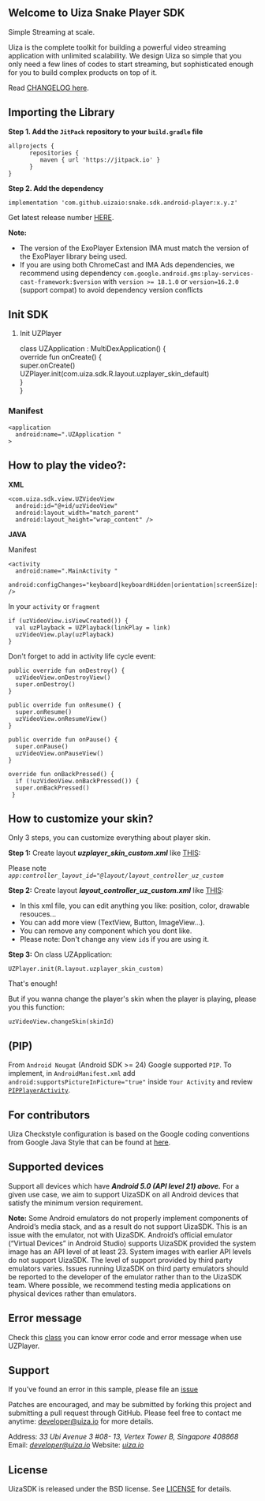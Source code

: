 
## Welcome to Uiza Snake Player SDK

Simple Streaming at scale.

Uiza is the complete toolkit for building a powerful video streaming application with unlimited scalability. We design Uiza so simple that you only need a few lines of codes to start streaming, but sophisticated enough for you to build complex products on top of it.

Read  [CHANGELOG here](https://github.com/uizaio/snake.sdk.android-player/blob/master/CHANGELOG.md).

## [](https://github.com/uizaio/uiza-android-player-sdk/blob/master/README.md#importing-the-library)Importing the Library

**Step 1. Add the  `JitPack`  repository to your  `build.gradle`  file**

    allprojects {
          repositories {
             maven { url 'https://jitpack.io' }
          }
    }

**Step 2. Add the dependency**

    implementation 'com.github.uizaio:snake.sdk.android-player:x.y.z'

Get latest release number  [HERE](https://github.com/uizaio/snake.sdk.android-player/blob/master/CHANGELOG.md).


**Note:**

-   The version of the ExoPlayer Extension IMA must match the version of the ExoPlayer library being used.
-   If you are using both ChromeCast and IMA Ads dependencies, we recommend using dependency  `com.google.android.gms:play-services-cast-framework:$version`  with  `version >= 18.1.0`  or  `version=16.2.0`  (support compat) to avoid dependency version conflicts


## Init SDK

1.  Init UZPlayer


    class UZApplication : MultiDexApplication() {  
      override fun onCreate() {  
         super.onCreate()  
        UZPlayer.init(com.uiza.sdk.R.layout.uzplayer_skin_default)  
      }  
    }

### Manifest

    <application
      android:name=".UZApplication "
    >

## How to play the video?:

**XML**

    <com.uiza.sdk.view.UZVideoView  
      android:id="@+id/uzVideoView"  
      android:layout_width="match_parent"  
      android:layout_height="wrap_content" />

**JAVA**

Manifest

    <activity
      android:name=".MainActivity "
      android:configChanges="keyboard|keyboardHidden|orientation|screenSize|screenLayout|smallestScreenSize|uiMode" />

In your  `activity`  or  `fragment`

    if (uzVideoView.isViewCreated()) {  
      val uzPlayback = UZPlayback(linkPlay = link)  
      uzVideoView.play(uzPlayback)  
    }


Don't forget to add in activity life cycle event:

    public override fun onDestroy() {  
      uzVideoView.onDestroyView()  
      super.onDestroy()  
    }  
      
    public override fun onResume() {  
      super.onResume()  
      uzVideoView.onResumeView()  
    }  
      
    public override fun onPause() {  
      super.onPause()  
      uzVideoView.onPauseView()  
    }  
      
    override fun onBackPressed() {  
      if (!uzVideoView.onBackPressed()) {  
      super.onBackPressed()  
     }



## How to customize your skin?

Only 3 steps, you can customize everything about player skin.

**Step 1:**  Create layout  _**uzplayer_skin_custom.xml**_  like  [THIS](https://github.com/uizaio/snake.sdk.android-player/blob/master/sampleplayer/src/main/res/layout/uzplayer_skin_custom.xml):

Please note  _`app:controller_layout_id="@layout/layout_controller_uz_custom`_

**Step 2:**  Create layout  _**layout_controller_uz_custom.xml**_  like  [THIS](https://github.com/uizaio/snake.sdk.android-player/blob/master/sampleplayer/src/main/res/layout/layout_controller_uz_custom.xml):

-   In this xml file, you can edit anything you like: position, color, drawable resouces...
-   You can add more view (TextView, Button, ImageView...).
-   You can remove any component which you dont like.
-   Please note: Don't change any view  `id`s if you are using it.

**Step 3:**  On class UZApplication:

    UZPlayer.init(R.layout.uzplayer_skin_custom)





That's enough!

But if you wanna change the player's skin when the player is playing, please you this function:

    uzVideoView.changeSkin(skinId)


##  (PIP)

From  `Android Nougat`  (Android SDK >= 24) Google supported  `PIP`. To implement, in  `AndroidManifest.xml`  add  `android:supportsPictureInPicture="true"`  inside  `Your Activity`  and review  [`PIPPlayerActivity`](https://github.com/uizaio/snake.sdk.android-player/blob/master/sampleplayer/src/main/java/com/uiza/sampleplayer/ui/playerpip/PlayerPipActivity.kt).


## For contributors

Uiza Checkstyle configuration is based on the Google coding conventions from Google Java Style that can be found at  [here](https://google.github.io/styleguide/javaguide.html).

## Supported devices

Support all devices which have  _**Android 5.0 (API level 21) above.**_  For a given use case, we aim to support UizaSDK on all Android devices that satisfy the minimum version requirement.

**Note:**  Some Android emulators do not properly implement components of Android’s media stack, and as a result do not support UizaSDK. This is an issue with the emulator, not with UizaSDK. Android’s official emulator (“Virtual Devices” in Android Studio) supports UizaSDK provided the system image has an API level of at least 23. System images with earlier API levels do not support UizaSDK. The level of support provided by third party emulators varies. Issues running UizaSDK on third party emulators should be reported to the developer of the emulator rather than to the UizaSDK team. Where possible, we recommend testing media applications on physical devices rather than emulators.

## Error message

Check this  [class](https://github.com/uizaio/snake.sdk.android-player/blob/master/uzplayer/src/main/java/com/uiza/sdk/exceptions/ErrorConstant.kt)  you can know error code and error message when use UZPlayer.

## Support

If you've found an error in this sample, please file an  [issue](https://github.com/uizaio/snake.sdk.android-player/issues)

Patches are encouraged, and may be submitted by forking this project and submitting a pull request through GitHub. Please feel free to contact me anytime:  [developer@uiza.io](mailto:developer@uiza.io)  for more details.

Address:  _33 Ubi Avenue 3 #08- 13, Vertex Tower B, Singapore 408868_  Email:  _[developer@uiza.io](mailto:developer@uiza.io)_  Website:  _[uiza.io](https://uiza.io/)_

## [](https://github.com/uizaio/uiza-android-player-sdk/blob/master/README.md#license)License

UizaSDK is released under the BSD license. See  [LICENSE](https://github.com/uizaio/uiza-android-player-sdk/blob/master/LICENSE)  for details.